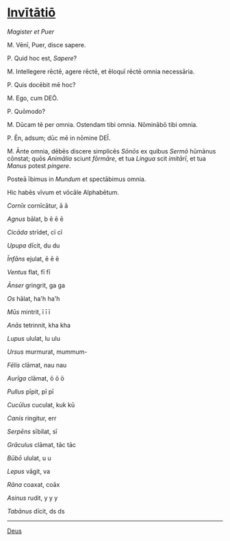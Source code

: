 # [Invītātiō](https://www.archive.org/stream/cu31924032499455#page/n40/mode/1up)

*Magister et Puer*

M. Vēnī, Puer, disce sapere. 

P. Quid hoc est, *Sapere*?

M. Intellegere rēctē, agere rēctē, et ēloquī rēctē omnia necessāria.

P. Quis docēbit mē hoc?

M. Ego, cum DEŌ. 

P. Quōmodo?

M. Dūcam tē per omnia. Ostendam tibi omnia. Nōminābō tibi omnia.

P. Ēn, adsum; dūc mē in nōmine DEĪ.

M. Ānte omnia, dēbēs discere simplicēs *Sōnōs* ex quibus *Sermō* hūmānus cōnstat; quōs *Animālia* sciunt *fōrmāre*, et tua *Lingua* scit *imitārī*, et tua *Manus* potest *pingere*.

Posteā ībimus in *Mundum* et spectābimus omnia.

Hic habēs vīvum et vōcāle Alphabētum.

*Cornīx* cornīcātur, ā ā

*Agnus* bālat, b ē ē ē

*Cicāda* strīdet, cī cī

*Upupa* dīcit, du du

*Īnfāns* ejulat, ē ē ē

*Ventus* flat, fī fī

*Ānser* gringrit, ga ga

*Os* hālat, ha'h ha'h

*Mūs* mintrit, ī ī ī

*Anās* tetrinnit, kha kha

*Lupus* ululat, lu ulu

*Ursus* murmurat, mummum-

*Fēlis* clāmat, nau nau

*Aurīga* clāmat, ō ō ō

*Pullus* pīpit, pī pī

*Cucūlus* cuculat, kuk kū

*Canis* ringitur, err

*Serpēns* sībilat, sī

*Grāculus* clāmat, tāc tāc

*Būbō* ululat, u u

*Lepus* vāgit, va

*Rāna* coaxat, coāx

*Asinus* rudit, y y y

*Tabānus* dīcit, ds ds

---

[Deus](../002-deus/002-deus.md)
